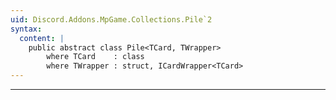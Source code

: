 ```yaml
---
uid: Discord.Addons.MpGame.Collections.Pile`2
syntax:
  content: |
    public abstract class Pile<TCard, TWrapper>
        where TCard    : class
        where TWrapper : struct, ICardWrapper<TCard>
---
```

---